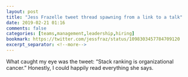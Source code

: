 ```yaml
---
layout: post
title: "Jess Frazelle tweet thread spawning from a link to a talk"
date: 2019-02-21 01:16
comments: false
categories: [teams,management,leadership,hiring]
bookmark: https://twitter.com/jessfraz/status/1098303457784709120
excerpt_separator: <!--more-->
---
```

What caught my eye was the tweet: “Stack ranking is organizational cancer.” Honestly, I could happily read everything she says.<!--more-->
